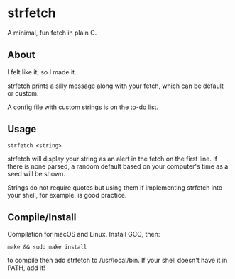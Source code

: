 # strfetch
A minimal, fun fetch in plain C.

## About
I felt like it, so I made it.

strfetch prints a silly message along with your fetch, which can be default or custom.

A config file with custom strings is on the to-do list.

## Usage
`strfetch <string>`

strfetch will display your string as an alert in the fetch on the first line. If there is none parsed, a random default based on your computer's time as a seed will be shown.

Strings do not require quotes but using them if implementing strfetch into your shell, for example, is good practice. 

## Compile/Install
Compilation for macOS and Linux. 
Install GCC, then:

`make && sudo make install `

to compile then add strfetch to /usr/local/bin. If your shell doesn't have it in PATH, add it!
